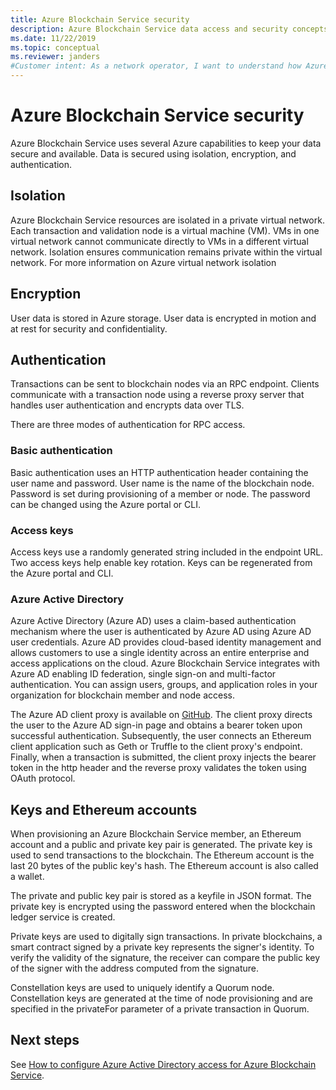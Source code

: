 ```yaml
---
title: Azure Blockchain Service security
description: Azure Blockchain Service data access and security concepts
ms.date: 11/22/2019
ms.topic: conceptual
ms.reviewer: janders
#Customer intent: As a network operator, I want to understand how Azure Blockchain Service implements data access and security
---
```


# Azure Blockchain Service security

Azure Blockchain Service uses several Azure capabilities to keep your data secure and available. Data is secured using isolation, encryption, and authentication.

## Isolation

Azure Blockchain Service resources are isolated in a private virtual network. Each transaction and validation node is a virtual machine (VM). VMs in one virtual network cannot communicate directly to VMs in a different virtual network. Isolation ensures communication remains private within the virtual network. For more information on Azure virtual network isolation


## Encryption

User data is stored in Azure storage. User data is encrypted in motion and at rest for security and confidentiality.

## Authentication

Transactions can be sent to blockchain nodes via an RPC endpoint. Clients communicate with a transaction node using a reverse proxy server that handles user authentication and encrypts data over TLS.


There are three modes of authentication for RPC access.

### Basic authentication

Basic authentication uses an HTTP authentication header containing the user name and password. User name is the name of the blockchain node. Password is set during provisioning of a member or node. The password can be changed using the Azure portal or CLI.

### Access keys

Access keys use a randomly generated string included in the endpoint URL. Two access keys help enable key rotation. Keys can be regenerated from the Azure portal and CLI.

### Azure Active Directory

Azure Active Directory (Azure AD) uses a claim-based authentication mechanism where the user is authenticated by Azure AD using Azure AD user credentials. Azure AD provides cloud-based identity management and allows customers to use a single identity across an entire enterprise and access applications on the cloud. Azure Blockchain Service integrates with Azure AD enabling ID federation, single sign-on and multi-factor authentication. You can assign users, groups, and application roles in your organization for blockchain member and node access.

The Azure AD client proxy is available on [GitHub](https://github.com/Microsoft/azure-blockchain-connector/releases). The client proxy directs the user to the Azure AD sign-in page and obtains a bearer token upon successful authentication. Subsequently, the user connects an Ethereum client application such as Geth or Truffle to the client proxy's endpoint. Finally, when a transaction is submitted, the client proxy injects the bearer token in the http header and the reverse proxy validates the token using OAuth protocol.

## Keys and Ethereum accounts

When provisioning an Azure Blockchain Service member, an Ethereum account and a public and private key pair is generated. The private key is used to send transactions to the blockchain. The Ethereum account is the last 20 bytes of the public key's hash. The Ethereum account is also called a wallet.

The private and public key pair is stored as a keyfile in JSON format. The private key is encrypted using the password entered when the blockchain ledger service is created.

Private keys are used to digitally sign transactions. In private blockchains, a smart contract signed by a private key represents the
signer's identity. To verify the validity of the signature, the receiver can compare the public key of the signer with the address
computed from the signature.

Constellation keys are used to uniquely identify a Quorum node. Constellation keys are generated at the time of node provisioning and are specified in the privateFor parameter of a private transaction in Quorum.

## Next steps

See [How to configure Azure Active Directory access for Azure Blockchain Service](configure-aad.md).
